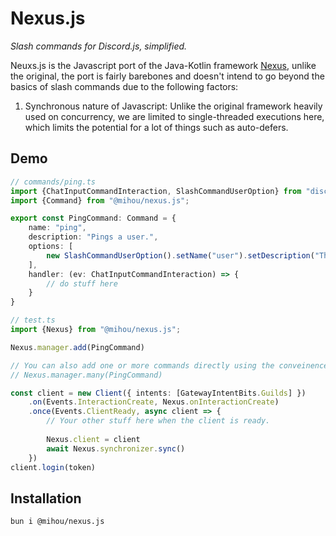 # Nexus.js

*Slash commands for Discord.js, simplified.*

Neuxs.js is the Javascript port of the Java-Kotlin framework [Nexus](https://github.com/ShindouMihou/Nexus), unlike the original, the port 
is fairly barebones and doesn't intend to go beyond the basics of slash commands due to the following factors:
1. Synchronous nature of Javascript: Unlike the original framework heavily used on concurrency, 
we are limited to single-threaded executions here, which limits the potential for a lot of things such as auto-defers.

## Demo

```typescript
// commands/ping.ts
import {ChatInputCommandInteraction, SlashCommandUserOption} from "discord.js";
import {Command} from "@mihou/nexus.js";

export const PingCommand: Command = {
    name: "ping",
    description: "Pings a user.",
    options: [
        new SlashCommandUserOption().setName("user").setDescription("The user to pong.").setRequired(true)
    ],
    handler: (ev: ChatInputCommandInteraction) => {
        // do stuff here
    }
}
```

```typescript
// test.ts
import {Nexus} from "@mihou/nexus.js";

Nexus.manager.add(PingCommand)

// You can also add one or more commands directly using the conveinence function:
// Nexus.manager.many(PingCommand)

const client = new Client({ intents: [GatewayIntentBits.Guilds] })
    .on(Events.InteractionCreate, Nexus.onInteractionCreate)
    .once(Events.ClientReady, async client => {
        // Your other stuff here when the client is ready.
        
        Nexus.client = client
        await Nexus.synchronizer.sync()
    })
client.login(token)
```

## Installation
```shell
bun i @mihou/nexus.js
```